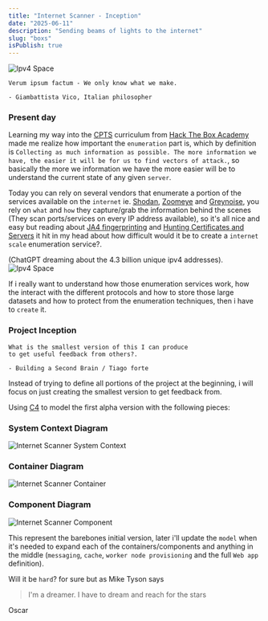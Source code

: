 ```yaml
---
title: "Internet Scanner - Inception"
date: "2025-06-11"
description: "Sending beams of lights to the internet"
slug: "boxs"
isPublish: true
---
```


![Ipv4 Space](ipv4_scanner.webp)

```
Verum ipsum factum - We only know what we make.

- Giambattista Vico, Italian philosopher 
```

### Present day
Learning my way into the [CPTS] curriculum from [Hack The Box Academy] made me realize how important the `enumeration` part is, which by definition is `Collecting as much information as possible. The more information we have, the easier it will be for us to find vectors of attack.`, so basically the more we information we have the more easier will be to understand the current state of any given `server`.

Today you can rely on several vendors that enumerate a portion of the services available on the `internet` ie. [Shodan], [Zoomeye] and [Greynoise], you rely on `what` and `how` they capture/grab the information behind the scenes (They scan ports/services on every IP address available), so it's all nice and easy but reading about [JA4 fingerprinting] and [Hunting Certificates and Servers] it hit in my head about how difficult would it be to create a `internet scale` enumeration service?.

(ChatGPT dreaming about the 4.3 billion unique ipv4 addresses).
![Ipv4 Space](ipv4_space.webp)

If i really want to understand how those enumeration services work, how the interact with the different protocols and how to store those large datasets and how to protect from the enumeration techniques, then i have to `create` it.

### Project Inception
```
What is the smallest version of this I can produce 
to get useful feedback from others?.

- Building a Second Brain / Tiago forte 
```
Instead of trying to define all portions of the project at the beginning, i will focus on just creating the smallest version to get feedback from.

Using [C4] to model the first alpha version with the following pieces:

### System Context Diagram
![Internet Scanner System Context](structurizr-scanner-SystemContext-001.png)

### Container Diagram
![Internet Scanner Container](structurizr-scanner-Container-001.png)

### Component Diagram
![Internet Scanner Component](structurizr-scanner-Component-001.png)

This represent the barebones initial version, later i'll update the `model` when it's needed to expand each of the containers/components and anything in the middle (`messaging`, `cache`, `worker node provisioning` and the full `Web app` definition).

Will it be `hard`? for sure but as Mike Tyson says 

>I'm a dreamer. I have to dream and reach for the stars

Oscar


[CPTS]: https://academy.hackthebox.com/preview/certifications/htb-certified-penetration-testing-specialist
[Hack The Box Academy]: https://academy.hackthebox.com/
[Intro to Shodan and the true nature of the internet]: https://www.youtube.com/watch?v=6wvRrmVFr_8

[CPTS]: https://academy.hackthebox.com/preview/certifications/htb-certified-penetration-testing-specialist
[Hunting Certificates and Servers]: https://www.youtube.com/watch?v=1pqCqz3JzXE
[Intro to Shodan and the true nature of the internet]: https://www.youtube.com/watch?v=6wvRrmVFr_8
[Shodan]: https://www.shodan.io/
[Zoomeye]: https://www.zoomeye.org/
[Greynoise]: https://viz.greynoise.io
[JA4]: https://blog.foxio.io/ja4%2B-network-fingerprinting
[Building a Second Brain]: https://www.buildingasecondbrain.com/
[JA4 fingerprinting]: https://github.com/FoxIO-LLC/ja4
[C4]: https://c4model.com/